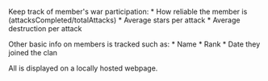 Keep track of member's war participation:
    * How reliable the member is (attacksCompleted/totalAttacks)
    * Average stars per attack
    * Average destruction per attack

Other basic info on members is tracked such as:
    * Name
    * Rank
    * Date they joined the clan

All is displayed on a locally hosted webpage.
